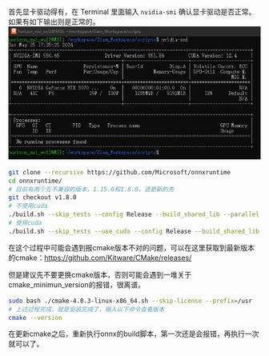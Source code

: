 首先显卡驱动得有，在 Terminal 里面输入 `nvidia-smi` 确认显卡驱动是否正常。如果有如下输出则是正常的。
![nvidia-smi](illustration/nvidia-smi.png)

```bash
git clone --recursive https://github.com/Microsoft/onnxruntime
cd onnxruntime/
# 目前有两个互不兼容的版本，1.15.0和1.8.0，选更新的先
git checkout v1.8.0
# 不使用cuda
./build.sh --skip_tests --config Release --build_shared_lib --parallel
# 使用cuda
./build.sh --skip_tests --use_cuda --config Release --build_shared_lib --parallel --cuda_home /usr/local/cuda-12.5 --cudnn_home /usr/local/cuda-12.5
```

在这个过程中可能会遇到报cmake版本不对的问题，可以在这里获取到最新版本的cmake：https://github.com/Kitware/CMake/releases/

但是建议先不要更换cmake版本，否则可能会遇到一堆关于cmake_minimun_version的报错，很离谱。

```bash
sudo bash ./cmake-4.0.3-linux-x86_64.sh --skip-license --prefix=/usr
# 上述过程完成，就是安装完成了，输入以下命令查看版本
cmake --version
```

在更新cmake之后，重新执行onnx的build脚本，第一次还是会报错，再执行一次就可以了。
